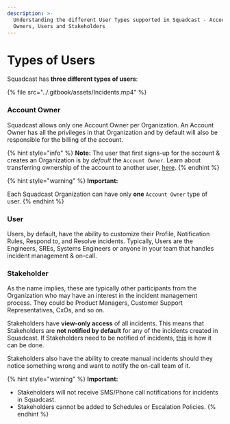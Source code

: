 ```yaml
---
description: >-
  Understanding the different User Types supported in Squadcast - Account
  Owners, Users and Stakeholders
---
```


# Types of Users

Squadcast has **three different types of users**:

{% file src="../.gitbook/assets/Incidents.mp4" %}

### Account Owner <a href="#account-owner" id="account-owner"></a>

Squadcast allows only one Account Owner per Organization. An Account Owner has all the privileges in that Organization and by default will also be responsible for the billing of the account.

{% hint style="info" %}
**Note:** The user that first signs-up for the account & creates an Organization is by _default_ the `Account Owner`. Learn about transferring ownership of the account to another user, [here](change-account-owner.md).
{% endhint %}

{% hint style="warning" %}
**Important:**

Each Squadcast Organization can have only **one** `Account Owner` type of user.
{% endhint %}

### User <a href="#user" id="user"></a>

Users, by default, have the ability to customize their Profile, Notification Rules, Respond to, and Resolve incidents. Typically, Users are the Engineers, SREs, Systems Engineers or anyone in your team that handles incident management & on-call.

### Stakeholder <a href="#stakeholder" id="stakeholder"></a>

As the name implies, these are typically other participants from the Organization who may have an interest in the incident management process. They could be Product Managers, Customer Support Representatives, CxOs, and so on.

Stakeholders have **view-only access** of all incidents. This means that Stakeholders are **not notified by default** for any of the incidents created in Squadcast. If Stakeholders need to be notified of incidents, [this](../incidents-page/incident-notes.md#mentioning-users-squads-and-teams-in-notes) is how it can be done.

Stakeholders also have the ability to create manual incidents should they notice something wrong and want to notify the on-call team of it.

{% hint style="warning" %}
**Important:**

* Stakeholders will not receive SMS/Phone call notifications for incidents in Squadcast.
* Stakeholders cannot be added to Schedules or Escalation Policies.
{% endhint %}
